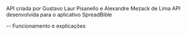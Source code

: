 API criada por Gustavo Laur Pisanello e Alexandre Mezack de Lima
API desenvolvida para o aplicativo SpreadBible

-- Funcionamento e explicações 
